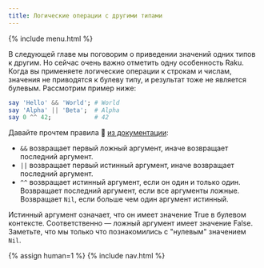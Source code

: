 ```yaml
---
title: Логические операции с другими типами
---
```


{% include menu.html %}

В следующей главе мы поговорим о приведении значений одних типов к другим. Но
сейчас очень важно отметить одну особенность Raku. Когда вы применяете
логические операции к строкам и числам, значения не приводятся к булеву типу, и
результат тоже не является булевым. Рассмотрим пример ниже:


```raku
say 'Hello' && 'World'; # World
say 'Alpha' || 'Beta';  # Alpha
say 0 ^^ 42;            # 42
```

Давайте прочтем правила 📖 [из документации](https://docs.raku.org/language/operators#Tight_AND_precedence):

* `&&` возвращает первый ложный аргумент, иначе возвращает последний аргумент.
* `||` возвращает первый истинный аргумент, иначе возвращает последний аргумент.
* `^^` возвращает истинный аргумент, если он один и только один. Возвращает
  последний аргумент, если все аргументы ложные. Возвращает `Nil`, если больше
  чем один аргумент истинный.

Истинный аргумент означает, что он имеет значение True в булевом
контексте. Соответственно — ложный аргумент имеет значение False.
Заметьте, что мы только что познакомились с "нулевым" значением `Nil`.

{% assign human=1 %}
{% include nav.html %}
